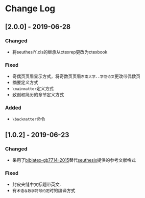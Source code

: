 # Change Log


## [2.0.0] - 2019-06-28

### Changed
- 将seuthesiY.cls的继承从ctexrep更改为ctexbook

### Fixed
- 奇偶页页眉显示方式，将奇数页页眉`东南大学..学位论文`更改带偶数页
- 摘要定义方式
- `\mainmatter`定义方式
- 致谢和简历的章节定义方式

### Added
- `\backmatter`命令

## [1.0.2] - 2019-06-23

### Changed
- 采用了[biblatex-gb7714-2015](https://github.com/hushidong/biblatex-gb7714-2015)替代[seuthesix](https://github.com/zhimengfan1990/seuthesix)提供的参考文献格式

### Fixed
- 封皮夹缝中文标题带英文.
- 有`术语与数学符号约定`时的编译方式

